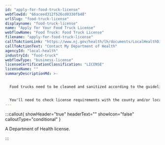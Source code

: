 ```yaml
---
id: "apply-for-food-truck-license"
webflowId: "66aceed312f526cd0330fb48"
urlSlug: "food-truck-license"
displayname: "food-truck-license"
name: "Apply for Your Food Truck License"
webflowName: "Food Truck: Food Truck License"
filename: "apply-for-food-truck-license"
callToActionLink: "https://www.nj.gov/health/lh/documents/LocalHealthDirectory.pdf"
callToActionText: "Contact My Department of Health"
agencyId: "local-health"
industryId: "food-truck"
webflowType: "business-license"
licenseCertificationClassification: "LICENSE"
licenseName: ""
summaryDescriptionMd: >-


  Food trucks need to be cleaned and sanitized according to the guidelines from your local Department of Health. The regulation and licensing of food trucks vary by location.


  You'll need to check license requirements with the county and/or local Department of Health in every county where you plan to do business.
---
```


:::callout{ showHeader="true" headerText="" showIcon="false" calloutType="conditional" }

A Department of Health license.

:::
